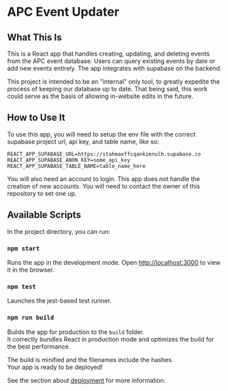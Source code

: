 # APC Event Updater

## What This Is

This is a React app that handles creating, updating, and deleting events from the APC event database. Users can query existing events by date or add new events entirely. The app integrates with supabase on the backend.

This project is intended to be an "internal" only tool, to greatly expedite the process of keeping our database up to date. That being said, this work could serve as the basis of allowing in-website edits in the future.

## How to Use It

To use this app, you will need to setup the env file with the correct supabase project url, api key, and table name, like so:

```
REACT_APP_SUPABASE_URL=https://stahmaxffcqankienulh.supabase.co
REACT_APP_SUPABASE_ANON_KEY=some_api_key
REACT_APP_SUPABASE_TABLE_NAME=table_name_here
```

You will also need an account to login. This app does not handle the creation of new accounts. You will need to contact the owner of this repository to set one up.

## Available Scripts

In the project directory, you can run:

### `npm start`

Runs the app in the development mode.
Open [http://localhost:3000](http://localhost:3000) to view it in the browser.

### `npm test`

Launches the jest-based test runner.

### `npm run build`

Builds the app for production to the `build` folder.\
It correctly bundles React in production mode and optimizes the build for the best performance.

The build is minified and the filenames include the hashes.\
Your app is ready to be deployed!

See the section about [deployment](https://facebook.github.io/create-react-app/docs/deployment) for more information.


